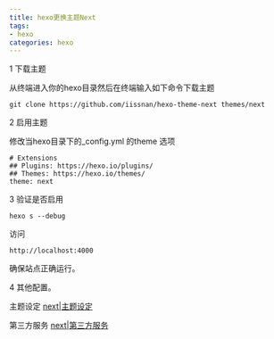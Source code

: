 ```yaml
---
title: hexo更换主题Next
tags: 
- hexo
categories: hexo
---
```


 1 下载主题
 
  从终端进入你的hexo目录然后在终端输入如下命令下载主题
 
 ```
 git clone https://github.com/iissnan/hexo-theme-next themes/next
 ```
 2 启用主题
 
 修改当hexo目录下的_config.yml 的theme 选项
 
 ```
 # Extensions
 ## Plugins: https://hexo.io/plugins/
 ## Themes: https://hexo.io/themes/
 theme: next
 ```
 
 3 验证是否启用
 
 ```
 hexo s --debug
 ```
 
访问

```
http://localhost:4000
```
确保站点正确运行。

4 其他配置。

   主题设定
   [next|主题设定](http://theme-next.iissnan.com/theme-settings.html)
   
   第三方服务
   [next|第三方服务](http://theme-next.iissnan.com/third-party-services.html)
